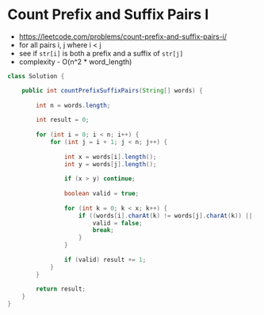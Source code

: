 # Count Prefix and Suffix Pairs I

- https://leetcode.com/problems/count-prefix-and-suffix-pairs-i/
- for all pairs i, j where i < j
- see if `str[i]` is both a prefix and a suffix of `str[j]`
- complexity - O(n^2 * word_length)

```java
class Solution {

    public int countPrefixSuffixPairs(String[] words) {
        
        int n = words.length;
        
        int result = 0;
        
        for (int i = 0; i < n; i++) {
            for (int j = i + 1; j < n; j++) {
                
                int x = words[i].length();
                int y = words[j].length();
                
                if (x > y) continue;
                
                boolean valid = true;
                
                for (int k = 0; k < x; k++) {
                    if ((words[i].charAt(k) != words[j].charAt(k)) || (words[i].charAt(k) != words[j].charAt(y - x + k))) {
                        valid = false;
                        break;
                    }
                }
                
                if (valid) result += 1;
            }
        }
        
        return result;
    }
}
```
